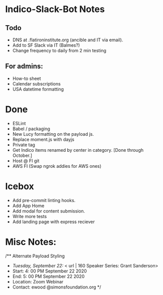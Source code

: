 # Indico-Slack-Bot Notes

## Todo

- DNS at .flatironinstitute.org (ancible and IT via email).
- Add to SF Slack via IT (Balmes?)
- Change frequency to daily from 2 min testing

## For admins:

- How-to sheet
- Calendar subscriptions
- USA datetime formatting

# Done

- ESLint
- Babel / packaging
- New Lucy formatting on the payload js.
- Replace moment.js with dayjs
- Private tag
- Get Indico items renamed by center in category. [Done through October.]
- Host @ FI git
- AWS FI (Swap ngrok addies for AWS ones)

# Icebox

- Add pre-commit linting hooks.
- Add App Home
- Add modal for content submission.
- Write more tests
- Add landing page with express reciever

# Misc Notes:

/\*\* Alternate Payload Styling

- _Tuesday, September 22:_ < url | 160 Speaker Series: Grant Sanderson>
- Start: 4: 00 PM September 22 2020
- End: 5: 00 PM September 22 2020
- Location: Zoom Webinar
- Contact: ewood @simonsfoundation.org
  \*/
